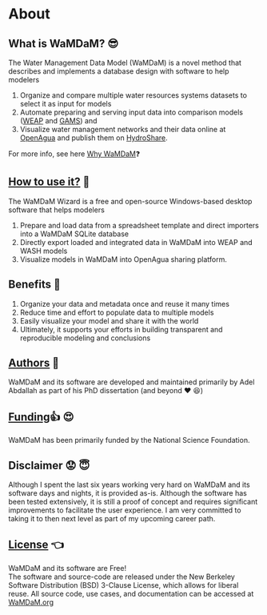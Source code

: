 # About

## What is WaMDaM? :sunglasses:

The Water Management Data Model (WaMDaM) is a novel method that describes and implements a database design with software to help modelers  

1.	Organize and compare multiple water resources systems datasets to select it as input for models	
2.	Automate preparing and serving input data into comparison models ([WEAP][3] and [GAMS][4]) and	
3.	Visualize water management networks and their data online at [OpenAgua][1] and publish them on [HydroShare][2].	

For more info, see here [Why WaMDaM](/Why_WaMDaM/):question:


## [How to use it?](/GettingStarted/Steps/) :star2:
The WaMDaM Wizard is a free and open-source  Windows-based desktop software that helps modelers 

1.	Prepare and load data from a spreadsheet template and direct importers into a WaMDaM SQLite database 
2.	Directly export loaded and integrated data in WaMDaM into WEAP and WASH models 
3.	Visualize models in WaMDaM into OpenAgua sharing platform.    

[1]:https://www.openagua.org/
[2]:http://hydroshare.org/
[3]:http://www.weap21.org/index.asp
[4]:https://www.gams.com/


## Benefits  :muscle:
1.	Organize your data and metadata once and reuse it many times   
2.	Reduce time and effort to populate data to multiple models 
3.	Easily visualize your model and share it with the world 
4.	Ultimately, it supports your efforts in building transparent and reproducible modeling and conclusions

## [Authors](/Authors) :wave:
WaMDaM and its software are developed and maintained primarily by Adel Abdallah as part of his PhD dissertation (and beyond :heart: :satisfied:) 

## [Funding](/SponsorsCredit):thumbsup: :heart_eyes:
WaMDaM has been primarily funded by the National Science Foundation.    


## Disclaimer :worried: :innocent:
Although I spent the last six years working very hard on WaMDaM and its software days and nights, it is provided as-is. Although the software has been tested extensively, it is still a proof of concept and requires significant improvements to facilitate the user experience. I am very committed to taking it to then next level as part of my upcoming career path.   

## [License](/OpenSource) :point_left:
WaMDaM and its software are Free!   
The software and source-code are released under the New Berkeley Software Distribution (BSD) 3-Clause License, which allows for liberal reuse. All source code, use cases, and documentation can be accessed at [WaMDaM.org](http://WaMDaM.org)
